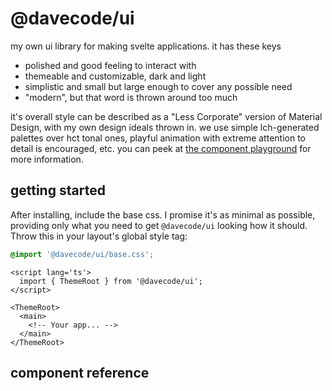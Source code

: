 # @davecode/ui

my own ui library for making svelte applications. it has these keys

- polished and good feeling to interact with
- themeable and customizable, dark and light
- simplistic and small but large enough to cover any possible need
- "modern", but that word is thrown around too much

it's overall style can be described as a "Less Corporate" version of Material Design, with my own
design ideals thrown in. we use simple lch-generated palettes over hct tonal ones, playful animation
with extreme attention to detail is encouraged, etc. you can peek at [the component playground][1]
for more information.

[1]: https://davecode.net/ui/components

## getting started

After installing, include the base css. I promise it's as minimal as possible, providing only what
you need to get `@davecode/ui` looking how it should. Throw this in your layout's global style tag:

```css
@import '@davecode/ui/base.css';
```

```svelte
<script lang='ts'>
  import { ThemeRoot } from '@davecode/ui';
</script>

<ThemeRoot>
  <main>
    <!-- Your app... -->
  </main>
</ThemeRoot>
```

## component reference
